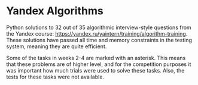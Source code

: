 # Yandex Algorithms
Python solutions to 32 out of 35 algorithmic interview-style questions from the Yandex course: https://yandex.ru/yaintern/training/algorithm-training. These solutions have passed all time and memory constraints in the testing system, meaning they are quite efficient.

Some of the tasks in weeks 2-4 are marked with an asterisk. This means that these problems are of higher level, and for the competition purposes it was important how much trials were used to solve these tasks. Also, the tests for these tasks were not available.

